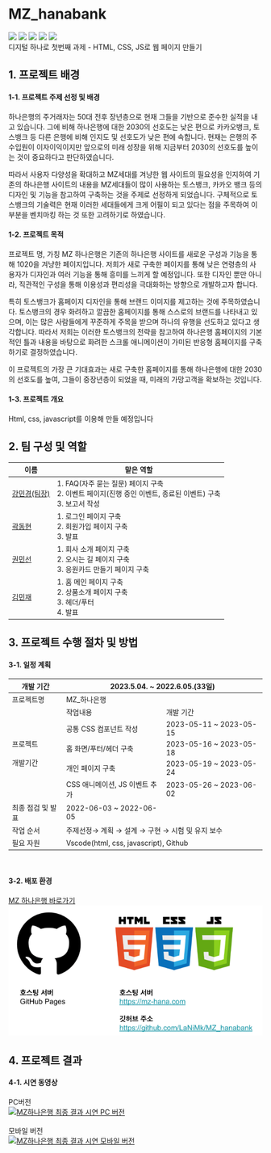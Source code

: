 # MZ_hanabank
<img src="https://img.shields.io/badge/html5-E34F26?style=for-the-badge&logo=html5&logoColor=white"> <img src="https://img.shields.io/badge/css-1572B6?style=for-the-badge&logo=css3&logoColor=white"> <img src="https://img.shields.io/badge/javascript-F7DF1E?style=for-the-badge&logo=javascript&logoColor=black"> <img src="https://img.shields.io/badge/github-181717?style=for-the-badge&logo=github&logoColor=white"> <img src="https://img.shields.io/badge/git-F05032?style=for-the-badge&logo=git&logoColor=white">
<br />
디지털 하나로 첫번째 과제 - HTML, CSS, JS로 웹 페이지 만들기

## 1. 프로젝트 배경

#### 1-1. 프로젝트 주제 선정 및 배경

하나은행의 주거래자는 50대 전후 장년층으로 현재 그들을 기반으로 준수한 실적을 내고 있습니다. 그에 비해 하나은행에 대한 2030의 선호도는 낮은 편으로 카카오뱅크, 토스뱅크 등 다른 은행에 비해 인지도 및 선호도가 낮은 편에 속합니다. 현재는 은행의 주 수입원이 이자이익이지만 앞으로의 미래 성장을 위해 지금부터 2030의 선호도를 높이는 것이 중요하다고 판단하였습니다. 

따라서 사용자 다양성을 확대하고 MZ세대를 겨냥한 웹 사이트의 필요성을 인지하여 기존의 하나은행 사이트의 내용을 MZ세대들이 많이 사용하는 토스뱅크, 카카오 뱅크 등의 디자인 및 기능을 참고하여 구축하는 것을 주제로 선정하게 되었습니다. 구체적으로 토스뱅크의 기술력은 현재 이러한 세대들에게 크게 어필이 되고 있다는 점을 주목하여 이 부분을 벤치마킹 하는 것 또한 고려하기로 하였습니다. 

#### 1-2. 프로젝트 목적
프로젝트 명, 가칭 MZ 하나은행은 기존의 하나은행 사이트를 새로운 구성과 기능을 통해 1020을 겨냥한 페이지입니다. 저희가 새로 구축한 페이지를 통해 낮은 연령층의 사용자가 디자인과 여러 기능을 통해 흥미를 느끼게 할 예정입니다. 또한 디자인 뿐만 아니라, 직관적인 구성을 통해 이용성과 편리성을 극대화하는 방향으로 개발하고자 합니다.

특히 토스뱅크가 홈페이지 디자인을 통해 브랜드 이미지를 제고하는 것에 주목하였습니다. 토스뱅크의 경우 화려하고 깔끔한 홈페이지를 통해 스스로의 브랜드를 나타내고 있으며, 이는 많은 사람들에게 꾸준하게 주목을 받으며 하나의 유행을 선도하고 있다고 생각합니다. 따라서 저희는 이러한 토스뱅크의 전략을 참고하여 하나은행 홈페이지의 기본적인 틀과 내용을 바탕으로 화려한 스크롤 애니메이션이 가미된 반응형 홈페이지를 구축하기로 결정하였습니다. 

이 프로젝트의 가장 큰 기대효과는 새로 구축한 홈페이지를 통해 하나은행에 대한 2030의 선호도를 높여, 그들이 중장년층이 되었을 때, 미래의 가망고객을 확보하는 것입니다. 

#### 1-3. 프로젝트 개요
Html, css, javascript를 이용해 만들 예정입니다

## 2. 팀 구성 및 역할

이름 | 맡은 역할
------------|------|
[강민경(팀장)](https://github.com/LaNiMk) | 1. FAQ(자주 묻는 질문) 페이지 구축<br />2. 이벤트 페이지(진행 중인 이벤트, 종료된 이벤트) 구축<br /> 3. 보고서 작성 |
[곽동현](https://github.com/alivejuicy) | 1. 로그인 페이지 구축<br />2. 회원가입 페이지 구축<br />3. 발표 |
[권민선](https://github.com/helloalpaca) | 1. 회사 소개 페이지 구축<br />2. 오시는 길 페이지 구축<br />3. 응원카드 만들기 페이지 구축 |
[김민재](https://github.com/lake041) | 1. 홈 메인 페이지 구축<br />2. 상품소개 페이지 구축<br />3. 헤더/푸터<br />4. 발표 |

## 3. 프로젝트 수행 절차 및 방법
#### 3-1. 일정 계획

<table>
    <thead>
    <tr>
        <th>개발 기간</th>
        <th colspan="2">2023.5.04. ~ 2022.6.05.(33일)</th>
    </tr>
    </thead>
    <tbody>
    <tr>
        <td>프로젝트명</td>
        <td colspan="2">MZ_하나은행</td>
    </tr>
    <tr>
        <td rowspan="5">프로젝트<br><br>개발기간</td>
        <td>작업내용</td>
        <td>개발 기간</td>
    </tr>
    <tr>
        <td>공통 CSS 컴포넌트 작성</td>
        <td>2023-05-11 ~ 2023-05-15</td>
    </tr>
    <tr>
        <td>홈 화면/푸터/헤더 구축</td>
        <td>2023-05-16 ~ 2023-05-18</td>
    </tr>
    <tr>
        <td>개인 페이지 구축</td>
        <td>2023-05-19 ~ 2023-05-24</td>
    </tr>
    <tr>
        <td>CSS 애니메이션, JS 이벤트 추가</td>
        <td>2023-05-26 ~ 2023-06-02</td>
    </tr>
    <tr>
        <td>최종 점검 및 발표</td>
        <td>2022-06-03 ~ 2022-06-05 </td>
    </tr>
    <tr>
        <td>작업 순서</td>
        <td colspan="2">주제선정→ 계획 → 설계 → 구현 → 시험 및 유지 보수</td>
    </tr>
    <tr>
        <td>필요 자원</td>
        <td colspan="2">Vscode(html, css, javascript), Github</td>
    </tr>
    </tbody>
</table>

<br />

#### 3-2. 배포 환경
[MZ 하나은행 바로가기](https://mz-hana.com)
<br />
<img src="./img/readme-githubpages.png" width="600"> 
<br>

## 4. 프로젝트 결과

#### 4-1. 시연 동영상
PC버전
<br />
[![MZ하나은행 최종 결과 시연 PC 버전](http://img.youtube.com/vi/yP72lzuMiEQ/0.jpg)](https://www.youtube.com/watch?v=yP72lzuMiEQ) 
<br />
<br />
모바일 버전
<br />
[![MZ하나은행 최종 결과 시연 모바일 버전](http://img.youtube.com/vi/Vv1BglhEO2M/0.jpg)](https://www.youtube.com/watch?v=Vv1BglhEO2M&feature=youtu.be) 
